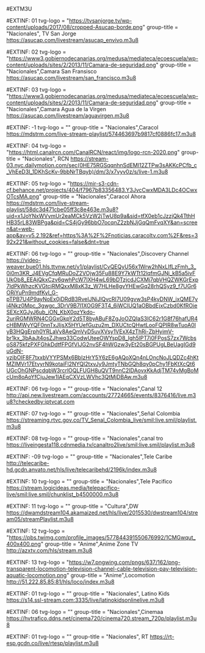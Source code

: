 #EXTM3U

#EXTINF: 01 tvg-logo = "https://tvsanjorge.tv/wp-content/uploads/2017/08/cropped-Asucap-borde.png" group-title = "Nacionales", TV San Jorge
https://asucap.com/livestream/asucap_envivo.m3u8

#EXTINF: 02 tvg-logo = "https://www3.gobiernodecanarias.org/medusa/mediateca/ecoescuela/wp-content/uploads/sites/2/2013/11/Camara-de-seguridad.png" group-title = "Nacionales",Camara San Fransisco
https://asucap.com/livestream/san_francisco.m3u8

#EXTINF: 03 tvg-logo = "https://www3.gobiernodecanarias.org/medusa/mediateca/ecoescuela/wp-content/uploads/sites/2/2013/11/Camara-de-seguridad.png" group-title = "Nacionales",Camara Agua de la Virgen
https://asucap.com/livestream/aguavirgen.m3u8







#EXTINF: -1 tvg-logo = "" group-title = "Nacionales",Caracol
https://mdstrm.com/live-stream-playlist/574463697b9817cf0886fc17.m3u8




#EXTINF: 04 tvg-logo = "https://html.canalrcn.com/CanalRCN/react/img/logo-rcn-2020.png" group-title = "Nacionales", RCN
https://stream-03.nyc.dailymotion.com/sec(0HE75RGSqqnhnSdEMl12ZTPw3sAKKcPCfb_c_VhEeD3I_1DKhScKv-9bbNrTBqyb)/dm/3/x7vyv0z/s/live-1.m3u8






#EXTINF: 05 tvg-logo = "https://mir-s3-cdn-cf.behance.net/projects/404/f7967b83356483.Y3JvcCwxMDA3LDc4OCwxOTcsMA.png" group-title = "Nacionales",Caracol Ahora
https://mdstrm.com/live-stream-playlist/58dc3d471cbe05ff3c8e463e.m3u8?uid=x1JoYNxWVymUr2eaMCk5VzW2jTwU8p9a&sid=tfX0eb1cJzzjQk4TthHHB35rL83WBPga&pid=CS4jGy96bbO7ocqnZ2zbNJjGqQmFvqXY&an=screen&at=web-app&av=v5.2.192&ref=https%3A%2F%2Fnoticias.caracoltv.com%2F&res=392x221&without_cookies=false&dnt=true



#EXTINF: 06 tvg-logo = "" group-title = "Nacionales",Discovery Channel
https://video-weaver.bue01.hls.ttvnw.net/v1/playlist/CvQEQyU56x1Wrw2hNxLIfLzFmh_3_0i0m3KR_J4EVgCfqMRuDoZ2VOjw35Fu88E9Y7kWTt12lqfmGJNj_kB5a5ivFUkOb8_EEAjQkxCzv6qwhPcW7lXH4wL69bDTzjcdJCXMj7qbVHQZWKGrExp7ldPkWhzcKVGtcjRMQxxM8xK3z_W7HLHe8gvYHEwGq28rhQSyz9_f7UGr6ORiYuPn9mdfKyI_G-pTPB7U4P9ayNoEx0jDRdB3RveIJNiJlQvcRI7U09gvw3sP4kyDNW_ixQME7yi4Nkz0Mpc_3gwgc_3DrV9B7l1XOG9F3T4_6iWClUQ1aOBbdEjxCzbd0KfROieSEXcXGJyJ6ub_iON_KbX0qzYkdo-2uriRGMWRN4CGGxGkpY2d5T8byABuF8ZgJoOZQIaS3IC62r1G8f76hafUR4cHBMWyYQF0nnTxJIjsX5HYUefGuzu2m_DXUCtcQHwtLooFQPIR8wTuoA0IyB3HQgErph0YRLaVy8AeQmVyD5uvXVsy1VExX4zThRi-ZbHyimV-br1kx_3bAaJt4osZJhwq33CodwUteeOWYspD8_Igh5lPT7i0FPosS7zx7WcbsoS875kfzPXFGhkDdtfFPGfVIJG2nvSF4hWGzw3yEt20sBGPUgLBeUagIGd9uGdN-vzjbOIF8F7txxbVYYPSMx6BbIzHrY5Y6zE6gAQoXQn4nLOncNoJLQDZc4hKtMZIMVr17EtvyrN9kotaiFl2NYQI2txvJy9JmtyTNbGQh8qy0pChy1FbKtXcQt6UGcOhGNPscdqbW3rcrlOQLFUGH8uQVT9nnC2IDAovxKkAdjTM74vMgBoMcUm8oAoYfCjuJew1IAEqCXVzLWVhc3QtMjDBAw.m3u8


#EXTINF: 06 tvg-logo = "" group-title = "Nacionales",Canal 12
http://api.new.livestream.com/accounts/27724665/events/8376416/live.m3u8?checkedby:iptvcat.com

#EXTINF: 07 tvg-logo = "" group-title = "Nacionales",Señal Colombia
https://streaming.rtvc.gov.co/TV_Senal_Colombia_live/smil:live.smil/playlist.m3u8

#EXTINF: 08 tvg-logo = "" group-title = "Nacionales",canal tro 
https://liveingesta118.cdnmedia.tv/canaltro2live/smil:live.smil/playlist.m3u8

#EXTINF: -09 tvg-logo = "" group-title = "Nacionales",Tele Caribe
http://telecaribe-hd.gcdn.anvato.net/hls/live/telecaribehd/2196k/index.m3u8



#EXTINF: 10 tvg-logo = "" group-title = "Nacionales",Tele Pacifico 
https://stream.logicideas.media/telepacifico-live/smil:live.smil/chunklist_b4500000.m3u8

#EXTINF: 11 tvg-logo = "" group-title = "Cultura",DW
https://dwamdstream104.akamaized.net/hls/live/2015530/dwstream104/stream05/streamPlaylist.m3u8



#EXTINF: 12 tvg-logo = "https://pbs.twimg.com/profile_images/577844391550676992/1CMGwqut_400x400.png" group-title = "Anime",Anime Zone TV
http://azxtv.com/hls/stream.m3u8

#EXTINF: 13 tvg-logo = "https://w7.pngwing.com/pngs/637/162/png-transparent-locomotion-television-channel-cable-television-pay-television-aquatic-locomotion.png" group-title = "Anime",Locomotion
http://51.222.85.85:81/hls/loco/index.m3u8











#EXTINF: 01 tvg-logo = "" group-title = "Nacionales", Latino Kids
https://s14.ssl-stream.com:3335/live/latinokidsonlinelive.m3u8











#EXTINF: 06 tvg-logo = "" group-title = "Nacionales",Cinemaa
https://hvtrafico.ddns.net/cinema720/cinema720.stream_720p/playlist.m3u8





#EXTINF: 01 tvg-logo = "" group-title = "Nacionales", RT
https://rt-esp.gcdn.co/live/rtesp/playlist.m3u8









